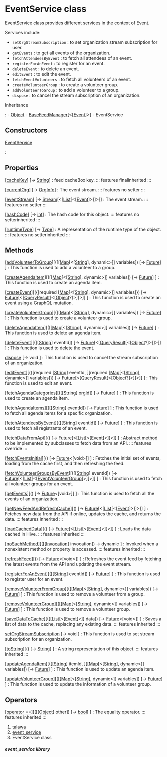 
<div>

# EventService class

</div>


EventService class provides different services in the context of Event.

Services include:

-   `setOrgStreamSubscription` : to set organization stream subscription
    for user.
-   `getEvents` : to get all events of the organization.
-   `fetchAttendeesByEvent` : to fetch all attendees of an event.
-   `registerForAnEvent` : to register for an event.
-   `deleteEvent` : to delete an event.
-   `editEvent` : to edit the event.
-   `fetchEventVolunteers` : to fetch all volunteers of an event.
-   `createVolunteerGroup` : to create a volunteer group.
-   `addVolunteerToGroup` : to add a volunteer to a group.
-   `dispose` : to cancel the stream subscription of an organization.




Inheritance

:   -   [Object](https://api.flutter.dev/flutter/dart-core/Object-class.html)
    -   [BaseFeedManager](../services_caching_base_feed_manager/BaseFeedManager-class.md)[\<[[Event](../models_events_event_model/Event-class.md)]\>]
    -   EventService



## Constructors

[EventService](../services_event_service/EventService/EventService.md)

:   



## Properties

[[cacheKey](../services_caching_base_feed_manager/BaseFeedManager/cacheKey.md)] [→ [String](https://api.flutter.dev/flutter/dart-core/String-class.html)]
:   feed cacheBox key.
    ::: features
    finalinherited
    :::

[[currentOrg](../services_event_service/EventService/currentOrg.md)] [→ [OrgInfo](../models_organization_org_info/OrgInfo-class.md)]
:   The event stream.
    ::: features
    no setter
    :::

[[eventStream](../services_event_service/EventService/eventStream.md)] [→ [Stream](https://api.flutter.dev/flutter/dart-core/Stream-class.html)[\<[[List](https://api.flutter.dev/flutter/dart-core/List-class.html)[\<[[Event](../models_events_event_model/Event-class.md)]\>]]\>]]
:   The event stream.
    ::: features
    no setter
    :::

[[hashCode](https://api.flutter.dev/flutter/dart-core/Object/hashCode.html)] [→ [int](https://api.flutter.dev/flutter/dart-core/int-class.html)]
:   The hash code for this object.
    ::: features
    no setterinherited
    :::

[[runtimeType](https://api.flutter.dev/flutter/dart-core/Object/runtimeType.html)] [→ [Type](https://api.flutter.dev/flutter/dart-core/Type-class.html)]
:   A representation of the runtime type of the object.
    ::: features
    no setterinherited
    :::



## Methods

[[addVolunteerToGroup](../services_event_service/EventService/addVolunteerToGroup.md)][([[[Map](https://api.flutter.dev/flutter/dart-core/Map-class.md)[\<[[String](https://api.flutter.dev/flutter/dart-core/String-class.html)], dynamic\>]] variables]) [→ [Future](https://api.flutter.dev/flutter/dart-core/Future-class.html)] ]
:   This function is used to add a volunteer to a group.

[[createAgendaItem](../services_event_service/EventService/createAgendaItem.md)][([[[Map](https://api.flutter.dev/flutter/dart-core/Map-class.md)[\<[[String](https://api.flutter.dev/flutter/dart-core/String-class.html)], dynamic\>]] variables]) [→ [Future](https://api.flutter.dev/flutter/dart-core/Future-class.html)] ]
:   This function is used to create an agenda item.

[[createEvent](../services_event_service/EventService/createEvent.md)][({[required [[Map](https://api.flutter.dev/flutter/dart-core/Map-class.md)[\<[[String](https://api.flutter.dev/flutter/dart-core/String-class.html)], dynamic\>]] variables]}) [→ [Future](https://api.flutter.dev/flutter/dart-core/Future-class.html)[\<[[QueryResult](https://pub.dev/documentation/graphql/5.2.0-beta.9/graphql/QueryResult-class.html)[\<[[Object](https://api.flutter.dev/flutter/dart-core/Object-class.html)?]\>]]\>]] ]
:   This function is used to create an event using a GraphQL mutation.

[[createVolunteerGroup](../services_event_service/EventService/createVolunteerGroup.md)][([[[Map](https://api.flutter.dev/flutter/dart-core/Map-class.md)[\<[[String](https://api.flutter.dev/flutter/dart-core/String-class.html)], dynamic\>]] variables]) [→ [Future](https://api.flutter.dev/flutter/dart-core/Future-class.html)] ]
:   This function is used to create a volunteer group.

[[deleteAgendaItem](../services_event_service/EventService/deleteAgendaItem.md)][([[[Map](https://api.flutter.dev/flutter/dart-core/Map-class.md)[\<[[String](https://api.flutter.dev/flutter/dart-core/String-class.html)], dynamic\>]] variables]) [→ [Future](https://api.flutter.dev/flutter/dart-core/Future-class.html)] ]
:   This function is used to delete an agenda item.

[[deleteEvent](../services_event_service/EventService/deleteEvent.md)][([[[String](https://api.flutter.dev/flutter/dart-core/String-class.md)] eventId]) [→ [Future](https://api.flutter.dev/flutter/dart-core/Future-class.html)[\<[[QueryResult](https://pub.dev/documentation/graphql/5.2.0-beta.9/graphql/QueryResult-class.html)[\<[[Object](https://api.flutter.dev/flutter/dart-core/Object-class.html)?]\>]]\>]] ]
:   This function is used to delete the event.

[dispose](../services_event_service/EventService/dispose.md) [→ void ]
:   This function is used to cancel the stream subscription of an
    organization.

[[editEvent](../services_event_service/EventService/editEvent.md)][({[required [[String](https://api.flutter.dev/flutter/dart-core/String-class.md)] eventId, ][required [[Map](https://api.flutter.dev/flutter/dart-core/Map-class.html)[\<[[String](https://api.flutter.dev/flutter/dart-core/String-class.html)], dynamic\>]] variables]}) [→ [Future](https://api.flutter.dev/flutter/dart-core/Future-class.html)[\<[[QueryResult](https://pub.dev/documentation/graphql/5.2.0-beta.9/graphql/QueryResult-class.html)[\<[[Object](https://api.flutter.dev/flutter/dart-core/Object-class.html)?]\>]]\>]] ]
:   This function is used to edit an event.

[[fetchAgendaCategories](../services_event_service/EventService/fetchAgendaCategories.md)][([[[String](https://api.flutter.dev/flutter/dart-core/String-class.md)] orgId]) [→ [Future](https://api.flutter.dev/flutter/dart-core/Future-class.html)] ]
:   This function is used to create an agenda item.

[[fetchAgendaItems](../services_event_service/EventService/fetchAgendaItems.md)][([[[String](https://api.flutter.dev/flutter/dart-core/String-class.md)] eventId]) [→ [Future](https://api.flutter.dev/flutter/dart-core/Future-class.html)] ]
:   This function is used to fetch all agenda items for a specific
    organization.

[[fetchAttendeesByEvent](../services_event_service/EventService/fetchAttendeesByEvent.md)][([[[String](https://api.flutter.dev/flutter/dart-core/String-class.md)] eventId]) [→ [Future](https://api.flutter.dev/flutter/dart-core/Future-class.html)] ]
:   This function is used to fetch all registrants of an event.

[[fetchDataFromApi](../services_event_service/EventService/fetchDataFromApi.md)][() [→ [Future](https://api.flutter.dev/flutter/dart-core/Future-class.html)[\<[[List](https://api.flutter.dev/flutter/dart-core/List-class.html)[\<[[Event](../models_events_event_model/Event-class.md)]\>]]\>]] ]
:   Abstract method to be implemented by subclasses to fetch data from
    an API.
    ::: features
    override
    :::

[[fetchEventsInitial](../services_event_service/EventService/fetchEventsInitial.md)][() [→ [Future](https://api.flutter.dev/flutter/dart-core/Future-class.html)\<[void\>]] ]
:   Fetches the initial set of events, loading from the cache first, and
    then refreshing the feed.

[[fetchVolunteerGroupsByEvent](../services_event_service/EventService/fetchVolunteerGroupsByEvent.md)][([[[String](https://api.flutter.dev/flutter/dart-core/String-class.md)] eventId]) [→ [Future](https://api.flutter.dev/flutter/dart-core/Future-class.html)[\<[[List](https://api.flutter.dev/flutter/dart-core/List-class.html)[\<[[EventVolunteerGroup](../models_events_event_volunteer_group/EventVolunteerGroup-class.md)]\>]]\>]] ]
:   This function is used to fetch all volunteer groups for an event.

[[getEvents](../services_event_service/EventService/getEvents.md)][() [→ [Future](https://api.flutter.dev/flutter/dart-core/Future-class.html)\<[void\>]] ]
:   This function is used to fetch all the events of an organization.

[[getNewFeedAndRefreshCache](../services_caching_base_feed_manager/BaseFeedManager/getNewFeedAndRefreshCache.md)][() [→ [Future](https://api.flutter.dev/flutter/dart-core/Future-class.html)[\<[[List](https://api.flutter.dev/flutter/dart-core/List-class.html)[\<[[Event](../models_events_event_model/Event-class.md)]\>]]\>]] ]
:   Fetches new data from the API if online, updates the cache, and
    returns the data.
    ::: features
    inherited
    :::

[[loadCachedData](../services_caching_base_feed_manager/BaseFeedManager/loadCachedData.md)][() [→ [Future](https://api.flutter.dev/flutter/dart-core/Future-class.html)[\<[[List](https://api.flutter.dev/flutter/dart-core/List-class.html)[\<[[Event](../models_events_event_model/Event-class.md)]\>]]\>]] ]
:   Loads the data cached in Hive.
    ::: features
    inherited
    :::

[[noSuchMethod](https://api.flutter.dev/flutter/dart-core/Object/noSuchMethod.html)][([[[Invocation](https://api.flutter.dev/flutter/dart-core/Invocation-class.md)] invocation]) → dynamic ]
:   Invoked when a nonexistent method or property is accessed.
    ::: features
    inherited
    :::

[[refreshFeed](../services_event_service/EventService/refreshFeed.md)][() [→ [Future](https://api.flutter.dev/flutter/dart-core/Future-class.html)\<[void\>]] ]
:   Refreshes the event feed by fetching the latest events from the API
    and updating the event stream.

[[registerForAnEvent](../services_event_service/EventService/registerForAnEvent.md)][([[[String](https://api.flutter.dev/flutter/dart-core/String-class.md)] eventId]) [→ [Future](https://api.flutter.dev/flutter/dart-core/Future-class.html)] ]
:   This function is used to register user for an event.

[[removeVolunteerFromGroup](../services_event_service/EventService/removeVolunteerFromGroup.md)][([[[Map](https://api.flutter.dev/flutter/dart-core/Map-class.md)[\<[[String](https://api.flutter.dev/flutter/dart-core/String-class.html)], dynamic\>]] variables]) [→ [Future](https://api.flutter.dev/flutter/dart-core/Future-class.html)] ]
:   This function is used to remove a volunteer from a group.

[[removeVolunteerGroup](../services_event_service/EventService/removeVolunteerGroup.md)][([[[Map](https://api.flutter.dev/flutter/dart-core/Map-class.md)[\<[[String](https://api.flutter.dev/flutter/dart-core/String-class.html)], dynamic\>]] variables]) [→ [Future](https://api.flutter.dev/flutter/dart-core/Future-class.html)] ]
:   This function is used to remove a volunteer group.

[[saveDataToCache](../services_caching_base_feed_manager/BaseFeedManager/saveDataToCache.md)][([[[List](https://api.flutter.dev/flutter/dart-core/List-class.md)[\<[[Event](../models_events_event_model/Event-class.md)]\>]] data]) [→ [Future](https://api.flutter.dev/flutter/dart-core/Future-class.html)\<[void\>]] ]
:   Saves a list of data to the cache, replacing any existing data.
    ::: features
    inherited
    :::

[setOrgStreamSubscription](../services_event_service/EventService/setOrgStreamSubscription.md) [→ void ]
:   This function is used to set stream subscription for an
    organization.

[[toString](https://api.flutter.dev/flutter/dart-core/Object/toString.html)][() [→ [String](https://api.flutter.dev/flutter/dart-core/String-class.html)] ]
:   A string representation of this object.
    ::: features
    inherited
    :::

[[updateAgendaItem](../services_event_service/EventService/updateAgendaItem.md)][([[[String](https://api.flutter.dev/flutter/dart-core/String-class.md)] itemId, ][[[Map](https://api.flutter.dev/flutter/dart-core/Map-class.html)[\<[[String](https://api.flutter.dev/flutter/dart-core/String-class.html)], dynamic\>]] variables]) [→ [Future](https://api.flutter.dev/flutter/dart-core/Future-class.html)] ]
:   This function is used to update an agenda item.

[[updateVolunteerGroup](../services_event_service/EventService/updateVolunteerGroup.md)][([[[Map](https://api.flutter.dev/flutter/dart-core/Map-class.md)[\<[[String](https://api.flutter.dev/flutter/dart-core/String-class.html)], dynamic\>]] variables]) [→ [Future](https://api.flutter.dev/flutter/dart-core/Future-class.html)] ]
:   This function is used to update the information of a volunteer
    group.



## Operators

[[operator ==](https://api.flutter.dev/flutter/dart-core/Object/operator_equals.html)][([[[Object](https://api.flutter.dev/flutter/dart-core/Object-class.md)] other]) [→ [bool](https://api.flutter.dev/flutter/dart-core/bool-class.html)] ]
:   The equality operator.
    ::: features
    inherited
    :::







1.  [talawa](../index.md)
2.  [event_service](../services_event_service/)
3.  EventService class

##### event_service library







